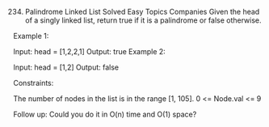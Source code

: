 234. Palindrome Linked List
     Solved
     Easy
     Topics
     Companies
     Given the head of a singly linked list, return true if it is a
     palindrome
     or false otherwise.



Example 1:


Input: head = [1,2,2,1]
Output: true
Example 2:


Input: head = [1,2]
Output: false


Constraints:

The number of nodes in the list is in the range [1, 105].
0 <= Node.val <= 9


Follow up: Could you do it in O(n) time and O(1) space?